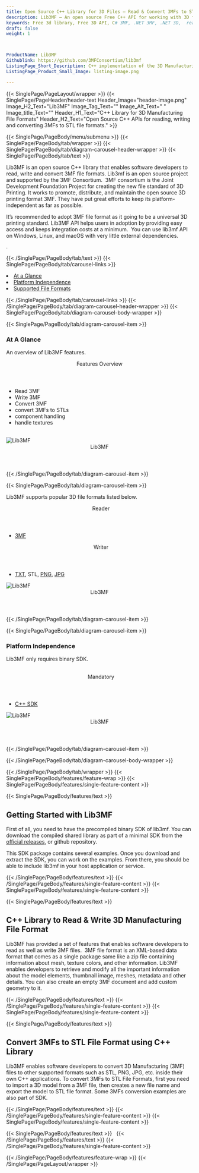 ```yaml
---
title: Open Source C++ Library for 3D Files – Read & Convert 3MFs to STL
description: Lib3MF – An open source Free C++ API for working with 3D file formats. Read & write 3D Manufacturing File Formats, convert 3MFs to STL via C++ library.
keywords: Free 3d library, Free 3D API, C# 3MF, .NET 3MF, .NET 3D,  read 3MF Files, write 3MF Files, convert 3MF Files, Open Source 3MF, 3D Manufacturing Format file, Open Source C++ Library, 3D printing standard, 3MF Consortium format, 3D Printing standard, convert 3MFs to STL
draft: false
weight: 1



ProductName: Lib3MF  
Githublink: https://github.com/3MFConsortium/lib3mf
ListingPage_Short_Description: C++ implementation of the 3D Manufacturing Format file standard. It supports adding 3MF reading and writing capabilities to your apps.
ListingPage_Product_Small_Image: listing-image.png 

---
```


{{< SinglePage/PageLayout/wrapper >}}
{{< SinglePage/PageHeader/header-text
Header_Image="header-image.png"
Image_H2_Text="Lib3MF"
Image_Tag_Text=""
Image_Alt_Text=" "
Image_title_Text=""
Header_H1_Text="C++ Library for 3D Manufacturing File Formats"
Header_H2_Text="Open Source C++ APIs for reading, writing and converting 3MFs to STL file formats." >}}

{{< SinglePage/PageBody/menu/submenu >}}
{{< SinglePage/PageBody/tab/wrapper >}}
{{< SinglePage/PageBody/tab/diagram-carousel-header-wrapper >}}
{{< SinglePage/PageBody/tab/text >}}



<p>Lib3MF is an open source C++ library that enables software developers to read, write and convert 3MF file formats. Lib3mf is an open source project and supported by the 3MF Consortium.  3MF consortium is the Joint Development Foundation Project for creating the new file standard of 3D Printing. It works to promote, distribute, and maintain the open source 3D printing format 3MF. They have put great efforts to keep its platform-independent as far as possible.</p>
<p>It’s recommended to adopt 3MF file format as it going to be a universal 3D printing standard. Lib3MF API helps users in adoption by providing easy access and keeps integration costs at a minimum.  You can use lib3mf API on Windows, Linux, and macOS with very little external dependencies.</p>
<p><span style="font-size: 12.16px;">.</span></p>

{{< /SinglePage/PageBody/tab/text >}}
{{< SinglePage/PageBody/tab/carousel-links >}}

<li data-target="#diagramcarousel" data-slide-to="0"><a href="#">At a Glance</a></li>
<li data-target="#diagramcarousel" data-slide-to="2"><a href="#">Platform Independence</a></li>
<li data-target="#diagramcarousel" data-slide-to="1"><a class="activetab" href="#">Supported File Formats</a></li>


{{< /SinglePage/PageBody/tab/carousel-links >}}
{{< /SinglePage/PageBody/tab/diagram-carousel-header-wrapper >}}
{{< SinglePage/PageBody/tab/diagram-carousel-body-wrapper >}}

{{< SinglePage/PageBody/tab/diagram-carousel-item >}}
<h3>At A Glance</h3>
<p>An overview of Lib3MF features.</p>
<div class="diagram1 d1-poi">
<div class="d1-row">
<div class="d1-col d1-left"><header>Features Overview</header>
<ul>
<li>Read 3MF</li>
<li>Write 3MF</li>
<li>Convert 3MF</li>
<li>convert 3MFs to STLs</li>
<li>component handling</li>
<li>handle textures</li>
</ul>
</div>
<!--/left-->
<div class="d1-col d1-right"> </div>
</div>
<div class="d1-logo"><img class="bg-lite" src='listing-image.png' alt="Lib3MF"><header>Lib3MF</header><footer><small></small></footer></div>
<!--/logo--></div>
<!--/diagram1-->
{{< /SinglePage/PageBody/tab/diagram-carousel-item >}}

{{< SinglePage/PageBody/tab/diagram-carousel-item >}}
<p>Lib3MF supports popular 3D file formats listed below.</p>
<div class="diagram1 d2  d1-poi">
<div class="d1-row">
<div class="d1-col d1-left"><header><i class="fa fa-arrows-v "> </i> Reader</header>
<ul>
<li><a href="https://docs.fileformat.com/3d/3mf/">3MF</a></li>
</ul>
</div>
<!--/left-->
<div class="d1-col d1-right"><header><i class="fa  fa-long-arrow-down"> </i> Writer</header>
<ul>
<li><a href="https://docs.fileformat.com/word-processing/txt/">TXT</a>, STL, <a href="https://docs.fileformat.com/image/png/">PNG</a>, <a href="https://docs.fileformat.com/image/jpeg/">JPG</a></li>
</ul>
</div>
<!--/right--></div>
<!--/row-->
<div class="d1-logo"><img class="bg-lite" src='listing-image.png' alt="Lib3MF"><header>Lib3MF</header><footer><small></small></footer></div>
<!--/logo--></div>
<!--/diagram2-->
{{< /SinglePage/PageBody/tab/diagram-carousel-item >}}

{{< SinglePage/PageBody/tab/diagram-carousel-item >}}
<h3>Platform Independence</h3>
<p>Lib3MF only requires binary SDK.</p>
<div class="diagram1 d1-poi">
<div class="d1-row">
<div class="d1-col d1-left"> </div>
<div class="d1-col d1-right"><header><i class="fa fa-cubes"> </i> Mandatory</header>
<ul>
<li><a href="https://github.com/3MFConsortium/lib3mf/releases">C++ SDK</a></li>
</ul>
</div>
<!--/left
<div class="d1-col d1-right">&nbsp;</div> --> <!--/right--></div>
<!--/row-->
<div class="d1-logo"><img class="bg-lite" src='listing-image.png' alt="Lib3MF"><header>Lib3MF</header><footer><small></small></footer></div>
<!--/logo--></div>
<!--/diagram2 -->
{{< /SinglePage/PageBody/tab/diagram-carousel-item >}}

{{< /SinglePage/PageBody/tab/diagram-carousel-body-wrapper >}}

{{< /SinglePage/PageBody/tab/wrapper >}}
{{< SinglePage/PageBody/features/feature-wrap >}}
{{< SinglePage/PageBody/features/single-feature-content >}}

{{< SinglePage/PageBody/features/text >}}
<h2 class="h2title">Getting Started with Lib3MF</h2>
<p>First of all, you need to have the precompiled binary SDK of lib3mf. You can download the compiled shared library as part of a minimal SDK from the <a href="https://github.com/3MFConsortium/lib3mf/releases">official releases</a>, or github repository.</p>
<p>This SDK package contains several examples. Once you download and extract the SDK, you can work on the examples. From there, you should be able to include lib3mf in your host application or service.</p>

{{< /SinglePage/PageBody/features/text >}}
{{< /SinglePage/PageBody/features/single-feature-content >}}
{{< SinglePage/PageBody/features/single-feature-content >}}

{{< SinglePage/PageBody/features/text >}}
<h2 class="h2title">C++ Library to Read & Write 3D Manufacturing File Format</h2>
<p>Lib3MF has provided a set of features that enables software developers to read as well as write 3MF files.  3MF file format is an XML-based data format that comes as a single package same like a zip file containing information about mesh, texture colors, and other information. Lib3MF enables developers to retrieve and modify all the important information about the model elements, thumbnail image, meshes, metadata and other details. You can also create an empty 3MF document and add custom geometry to it.</p>

{{< /SinglePage/PageBody/features/text >}}
{{< /SinglePage/PageBody/features/single-feature-content >}}
{{< SinglePage/PageBody/features/single-feature-content >}}

{{< SinglePage/PageBody/features/text >}}
<h2 class="h2title">Convert 3MFs to STL File Format using C++ Library</h2>
<p>Lib3MF enables software developers to convert 3D Manufacturing (3MF) files to other supported formats such as STL, PNG, JPG, etc. inside their own C++ applications. To convert 3MFs to STL File Formats, first you need to import a 3D model from a 3MF file, then creates a new file name and export the model to STL file format. Some 3MFs conversion examples are also part of SDK.</p>

{{< /SinglePage/PageBody/features/text >}}
{{< /SinglePage/PageBody/features/single-feature-content >}}
{{< SinglePage/PageBody/features/single-feature-content >}}

{{< SinglePage/PageBody/features/text >}}
 
{{< /SinglePage/PageBody/features/text >}}
{{< /SinglePage/PageBody/features/single-feature-content >}}

{{< /SinglePage/PageBody/features/feature-wrap >}}
{{< /SinglePage/PageLayout/wrapper >}}